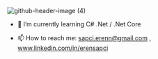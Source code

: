 ![github-header-image (4)](https://user-images.githubusercontent.com/43892645/189422306-d31ce023-df91-454e-818a-5c31915360f4.png)



- 🌱 I’m currently learning C# .Net / .Net Core

- 📫 How to reach me: sapci.erenn@gmail.com , www.linkedin.com/in/erensapci
